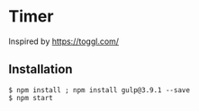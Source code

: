 # Timer

Inspired by https://toggl.com/

## Installation 

```
$ npm install ; npm install gulp@3.9.1 --save
$ npm start
```

